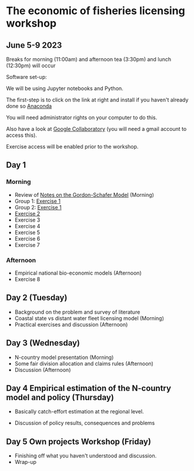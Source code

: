 # The economic of fisheries licensing workshop 
## June 5-9 2023

Breaks for morning (11:00am) and afternoon tea (3:30pm) and lunch (12:30pm) will occur

Software set-up:

We will be using Jupyter notebooks and Python.

The first-step is to click on the link at right and install if you haven't already done so [Anaconda](https://www.anaconda.com/download/)

You will need administrator rights on your computer to do this.

Also have a look at [Google Collaboratory](https://colab.research.google.com/) (you will need a gmail account to access this).

Exercise access will be enabled prior to the workshop.

## Day 1

### Morning

- Review of [Notes on the Gordon-Schafer Model](https://github.com/fdd-eiu/afew/blob/main/notes-gordon-schaefer.pdf) (Morning)
- Group 1: [Exercise 1](https://colab.research.google.com/drive/1nAZzOBbcJJpLnCGZwRA_QY-DtRvNYxLo?usp=sharing)
- Group 2: [Exercise 1](https://nbviewer.org/github/fdd-eiu/afew/blob/main/afew-notebook-1.ipynb)
- [Exercise 2](https://colab.research.google.com/drive/1Whcl_O0Wf4eFO94iRNn5VJbzNF89MlUb?usp=sharing)
- Exercise 3
- Exercise 4
- Exercise 5
- Exercise 6
- Exercise 7

### Afternoon

- Empirical national bio-economic models (Afternoon)
- Exercise 8

## Day 2 (Tuesday)

- Background on the problem and survey of literature
- Coastal state vs distant water fleet licensing model (Morning)
- Practical exercises and discussion (Afternoon)

## Day 3 (Wednesday)

- N-country model presentation (Morning)
- Some fair division allocation and claims rules (Afternoon)
- Discussion (Afternoon)

## Day 4 Empirical estimation of the N-country model and policy (Thursday)

- Basically catch-effort estimation at the regional level.

- Discussion of policy results, consequences and problems

## Day 5 Own projects Workshop (Friday)

- Finishing off what you haven't understood and discussion.
- Wrap-up

